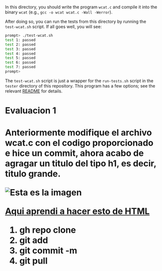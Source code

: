 
In this directory, you should write the program `wcat.c` and compile it into
the binary `wcat` (e.g., `gcc -o wcat wcat.c -Wall -Werror`).

After doing so, you can run the tests from this directory by running the
`test-wcat.sh` script. If all goes well, you will see:

```sh
prompt> ./test-wcat.sh
test 1: passed
test 2: passed
test 3: passed
test 4: passed
test 5: passed
test 6: passed
test 7: passed
prompt>
```

The `test-wcat.sh` script is just a wrapper for the `run-tests.sh` script in
the `tester` directory of this repository. This program has a few options; see
the relevant
[README](https://github.com/remzi-arpacidusseau/ostep-projects/blob/master/tester/README.md)
for details.
    <h1> Evaluacion 1 <h1>

Anteriormente modifique el archivo wcat.c con el codigo proporcionado e hice un commit, ahora acabo de agragar un titulo del tipo h1, es decir, titulo grande.

<img alt= "Esta es la imagen" src="https://cdn.discordapp.com/attachments/689194657707720757/1003447791042973756/image_55a2ac12-6693-4219-8e06-80afcbf1b1b220220731_184217.jpg" />

<a href="https://www.youtube.com/watch?v=mNbnV3aN3KA&ab_channel=VictorRoblesWEB" >Aqui aprendi a hacer esto de HTML</a>


<ol>
    <li>gh repo clone</li>
    <li>git add</li>
    <li>git commit -m</li>
    <li>git pull</li>
</ol>